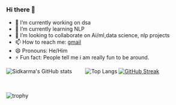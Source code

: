 ### Hi there 👋

<!--
**sidkarma/sidkarma** is a ✨ _special_ ✨ repository because its `README.md` (this file) appears on your GitHub profile.
- 🤔 I’m looking for help with ...
- 💬 Ask me about ...
Here are some ideas to get you started:-->

- 🔭 I’m currently working on dsa
- 🌱 I’m currently learning NLP
- 👯 I’m looking to collaborate on Ai/ml,data science, nlp projects
- 📫 How to reach me: [gmail](siddhantvishwakarma5@gmail.com)
- 😄 Pronouns: He/Him
- ⚡ Fun fact: People tell me i am really fun to be around.

![Sidkarma's GitHub stats](https://github-readme-stats.vercel.app/api?username=sidkarma&count_private=true&theme=tokyonight) &nbsp;&nbsp;&nbsp;&nbsp;&nbsp;&nbsp;&nbsp;  ![Top Langs](https://github-readme-stats.vercel.app/api/top-langs/?username=sidkarma&layout=compact&count_private=true&theme=tokyonight)
[![GitHub Streak](https://streak-stats.demolab.com/?user=sidkarma&theme=dark)](https://git.io/streak-stats)


<br><br>
![trophy](https://github-profile-trophy.vercel.app/?username=sidkarma&rank=SSS,SS,S,AAA,AA,A,B&theme=monokai&count_private=true)
